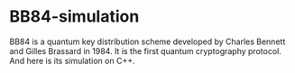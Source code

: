 # BB84-simulation
BB84 is a quantum key distribution scheme developed by Charles Bennett and Gilles Brassard in 1984.
It is the first quantum cryptography protocol.
And here is its simulation on C++.
